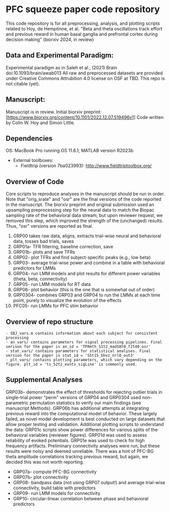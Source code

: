 # PFC squeeze paper code repository
This code repository is for all preprocessing, analysis, and plotting scripts related to Hoy, de Hemptinne, et al. "Beta and theta oscillations track effort and previous reward in human basal ganglia and prefrontal cortex during decision making" (biorxiv 2024, in review)

## Data and Experimental Paradigm:
Experimental paradigm as in Saleh et al., (2021) Brain  doi:10.1093/brain/awab013
All raw and preprocessed datasets are provided under Creative Commons Attrubition 4.0 license on OSF at TBD.
This repo is not citable (yet).

## Manuscript: 
Manuscript is in review.
Initial biorxiv preprint: [https://www.biorxiv.org/content/10.1101/2022.12.07.519496v1]
Code written by Colin W. Hoy and Simon Little.

## Dependencies
OS: MacBook Pro running OS 11.6.1; MATLAB version R2023b
  - External toolboxes:
    - Fieldtrip (version 7ba023993): <http://www.fieldtriptoolbox.org/>

## Overview of Code
Core scripts to reproduce analyses in the manuscript should be run in order. Note that "orig_srate" and "osr" are the final versions of the code reported in the manuscript. The biorxiv preprint and original submission used an upsampling preprocessing step for the neural data to match the Biopac sampling rate of the behavioral data stream, but upon reviewer request, we removed this step, which improved the strength of the (unchanged) results. Thus, "osr" versions are reported as final.
1. GRP00 takes raw data, aligns, extracts trial-wise neural and behavioral data, tosses bad trials, saves
2. GRP01a- TFR filtering, baseline correction, save
3. GRP01b- plots and save TFRs
4. GRP02- plot TFRs and find subject-specific peaks (e.g., low beta)
5. GRP03- average trial-wise power and combine in a table with behavioral predictors for LMMs
6. GRP04- run LMM models and plot results for different power variables (theta, beta, connectivity)
7. GRP05- run LMM models for RT data
8. GRP06- plot behavior (this is the one that is somewhat out of order)
9. GRP0304- combines GRP03 and GRP04 to run the LMMs at each time point, purely to visualize the evolution of the effects
10. PFC05- run LMMs for PFC stim behavior

## Overview of repo structure
    - SBJ_vars.m contains information about each subject for consistent processing
    - an_vars/ contains parameters for signal processing pipelines. Final verison for the paper is an_id = 'TFRmth_S1t2_madS8t0_f2t40_osr'
    - stat_vars/ contains parameters for statistical analyses. Final version for the paper is stat_id = 'S5t15_bhvz_nrl0_out3'
    - plt_vars/ contains plotting parameters, which vary depending on the figure. plt_id = 'ts_S2t2_evnts_sigLine' is commonly used.

## Supplemental Analyses
GRP03b- demonstrates the effect of thresholds for rejecting outlier trials in single-trial power
"perm" versions of GRP04 and GRP0304 used non-parametric permutation statistics to verify our main findings (see manuscript Methods).
GRP06b has additional attempts at integrating previous reward into the computational model of behavior. These largely failed, as novel model development is best conducted on large datasets that allow proper testing and validation.
Additional plotting scripts to understand the data:
GRP01c scripts show power differences for various splits of the behavioral variables (reviewer figures).
GRP01d was used to assess reliability of evoked potentials.
GRP01e was used to check for high frequency artifacts.
Preliminary connectivity analyses were run, but these results were noisy and deemed unreliable. There was a hint of PFC-BG theta amplitude correlations tracking previous reward, but again, we decided this was not worth reporting.
  - GRP07a- compute PFC-BG connectivity
  - GRP07b- plot connectivity
  - GRP08- bandpass data (not using GRP07 output!) and average trial-wise connectivity, build table with predictors
  - GRP09- run LMM models for connectivity
  - GRP10- circular-linear correlation between phase and behavioral predictors

